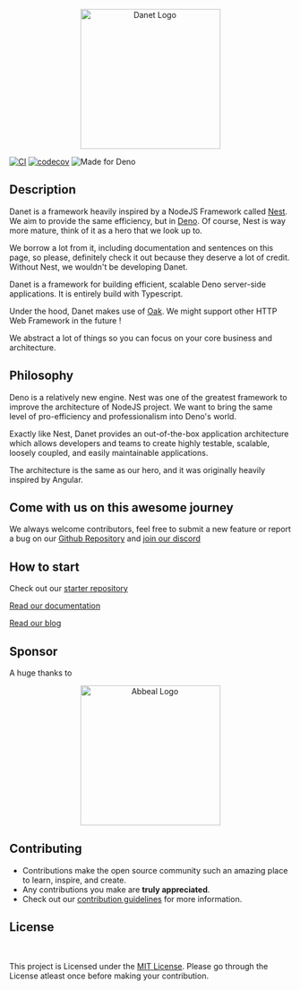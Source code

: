 <p align="center">
  <img src="https://user-images.githubusercontent.com/38007824/170542778-5ffe8414-38ea-438e-a02b-15a7c4800252.png" width="250" alt="Danet Logo" />
</p>

[![CI](https://github.com/Sorikairox/Danet/actions/workflows/run-tests.yml/badge.svg)](https://github.com/Sorikairox/Danet/actions/workflows/run-tests.yml)
[![codecov](https://codecov.io/gh/Sorikairox/Danet/branch/main/graph/badge.svg?token=R6WXVC669Z)](https://codecov.io/gh/Sorikairox/Danet)
![Made for Deno](https://img.shields.io/badge/made%20for-Deno-6B82F6?style=flat-square)

## Description

Danet is a framework heavily inspired by a NodeJS Framework called
[Nest](https://docs.nestjs.com/). We aim to provide the same efficiency, but in
[Deno](https://deno.land/). Of course, Nest is way more mature, think of it as a
hero that we look up to.

We borrow a lot from it, including documentation and sentences on this page, so
please, definitely check it out because they deserve a lot of credit. Without
Nest, we wouldn't be developing Danet.

Danet is a framework for building efficient, scalable Deno server-side
applications. It is entirely build with Typescript.

Under the hood, Danet makes use of [Oak](https://github.com/oakserver/oak). We
might support other HTTP Web Framework in the future !

We abstract a lot of things so you can focus on your core business and
architecture.

## Philosophy

Deno is a relatively new engine. Nest was one of the greatest framework to
improve the architecture of NodeJS project. We want to bring the same level of
pro-efficiency and professionalism into Deno's world.

Exactly like Nest, Danet provides an out-of-the-box application architecture
which allows developers and teams to create highly testable, scalable, loosely
coupled, and easily maintainable applications.

The architecture is the same as our hero, and it was originally heavily inspired
by Angular.

## Come with us on this awesome journey

We always welcome contributors, feel free to submit a new feature or report a
bug on our [Github Repository](https://github.com/Savory/Danet) and
[join our discord](https://discord.gg/Q7ZHuDPgjA)

## How to start

Check out our [starter repository](https://github.com/Savory/Danet-Starter)

[Read our documentation](https://savory.github.io/Danet/)

[Read our blog](https://savory.github.io/)

## Sponsor

A huge thanks to

<p align="center">
<a href="https://www.abbeal.com/">
  <img src="https://cdn.discordapp.com/attachments/1004562983969628191/1004593615537963038/image.png" width="250" alt="Abbeal Logo" />
</a>
</p>



##  Contributing

- Contributions make the open source community such an amazing place to learn, inspire, and create.
- Any contributions you make are **truly appreciated**.
- Check out our [contribution guidelines](/CONTRIBUTING.md) for more information.


<h2>
License
</h1>
<br>

<p>
This project is Licensed under the <a href="./LICENSE">MIT License</a>. Please go through the License atleast once before making your contribution. </p>
